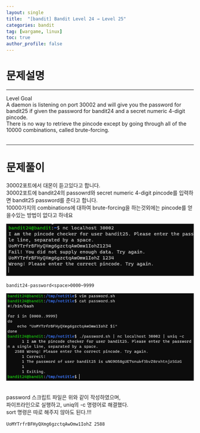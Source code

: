 ```yaml
---
layout: single
title:  "[bandit] Bandit Level 24 → Level 25"
categories: bandit
tag: [wargame, linux]
toc: true
author_profile: false
---
```




# 문제설명
<hr size=10 noshade>
Level Goal<br/>
A daemon is listening on port 30002 and will give you the password for bandit25 if given the password for bandit24 and a secret numeric 4-digit pincode.<br/>
 There is no way to retrieve the pincode except by going through all of the 10000 combinations, called brute-forcing.<br/>
<br/>
<hr size=10 noshade>

# 문제풀이
30002포트에서 대몬이 듣고있다고 합니다.<br/>
30002포트에 bandit24의 passowrd와 secret numeric 4-digit pincode를 입력하면 bandit25 password를 준다고 합니다.<br/>
10000가지의 combinations에 대하여 brute-forcing을 하는것외에는 pincode를 얻을수있는 방법이 없다고 하네요<br/>

<img src="../../images/2022-01-28/bandit25-1.PNG">

```
bandit24-password<space>0000~9999
```
<img src="../../images/2022-01-28/bandit25-2.PNG">
<p><br/>
password 스크립트 파일은 위와 같이 작성하였으며,<br/>
파이프라인으로 실행하고, uniq의 -c 명령어로 해결했다.<br/>
sort 명령은 따로 해주지 않아도 된다.!!!
</p>


```
UoMYTrfrBFHyQXmg6gzctqAwOmw1IohZ 2588
```
